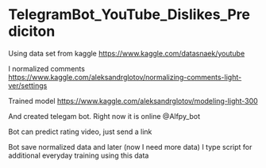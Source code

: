 # TelegramBot_YouTube_Dislikes_Prediciton

Using data set from kaggle https://www.kaggle.com/datasnaek/youtube

I normalized comments https://www.kaggle.com/aleksandrglotov/normalizing-comments-light-ver/settings

Trained model https://www.kaggle.com/aleksandrglotov/modeling-light-300

And created telegam bot. Right now it is online @Alfpy_bot 

Bot can predict rating video, just send a link

Bot save normalized data and later (now I need more data) I type script for additional everyday training using this data 


